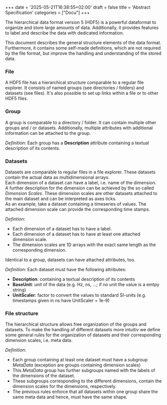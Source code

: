 +++
date = '2025-05-21T16:38:55+02:00'
draft = false
title = 'Abstract Specification'
categories = ["Docu"]
+++

The hierarchical data format version 5 (HDF5) is a powerful dataformat to organize and store large amounts of data.
Additionally, it provides features to label and describe the data with dedicated information.

This document describes the general structure elements of the data format.
Furthermore, it contains some self-made definitions, which are not required by the file format, but improve the handling and understanding of the stored data.

<!--more-->

### File
A HDF5 file has a hierarchical structure comparable to a regular file explorer.
It consists of named groups (see directories / folders) and datasets (see files).
It's also possible to set up links within a file or to other HDF5 files.

### Group
A group is comparable to a directory / folder.
It can contain multiple other groups and / or datasets.
Additionally, multiple attributes with additional information can be attached to the group.

*Definition*: Each group has a **Description** attribute containing a textual description of its contents.

### Datasets
Datasets are comparable to regular files in a file explorer.
These datasets contain the actual data as multidimensional arrays. \
Each dimension of a dataset can have a label, i.e. name of the dimension. \
A further description for the dimension can be achieved by the so called *Dimension Scales*.
These dimension scales are other datasets attached to the main dataset and can be interpreted as axes ticks. \
As an example, take a dataset containing a timeseries of values.
The attached dimension scale can provide the corresponding time stamps.

*Defintion*:
* Each dimension of a dataset has to have a label.
* Each dimension of a dataset has to have at least one attached dimension scale.
* The dimension scales are 1D arrays with the exact same length as the corresponding dimension.

Identical to a group, datasets can have attached attributes, too.

*Definition*: Each dataset must have the following attributes:

* **Description**: containing a textual description of its contents
* **BaseUnit**: unit of the data (e.g. Hz, ns, ...; if no unit the value is a emtpy string)
* **UnitScaler**: factor to convert the values to standard SI-units
(e.g. timestamps given in ns have UnitScaler = 1e-9)

### File structure
The hierarchical structure allows free organization of the groups and datasets.
To make the handling of different datasets more intuitiv we define some general rules for the organization of datasets and their corresponding dimension scales, i.e. meta data.

*Definition*:

* Each group containing at least one dataset must have a subgroup *MetaData* (exception are groups containing dimension scales)
* This *MetaData* group has further subgroups named with the labels of the dimensions of the dataset.
* These subgroups corresponding to the different dimensions, contain the dimension scales for the dimensions, respectively.
* The previous rules enforce that all datasets within one group share the same meta data and hence, must have the same shape.